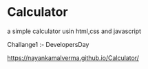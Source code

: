 # Calculator
a simple calculator usin  html,css and javascript


Challange1 :- DevelopersDay

https://nayankamalverma.github.io/Calculator/
